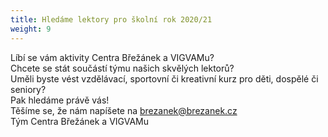 ```yaml
---
title: Hledáme lektory pro školní rok 2020/21
weight: 9
---
```

Líbí se vám aktivity Centra Břežánek a VIGVAMu?\
Chcete se stát součástí týmu našich skvělých lektorů?\
Uměli byste vést vzdělávací, sportovní či kreativní kurz pro děti, dospělé či seniory?\
Pak hledáme právě vás!\
Těšíme se, že nám napíšete na [brezanek@brezanek.cz](mailto:brezanek@brezanek.cz)\
Tým Centra Břežánek a VIGVAMu